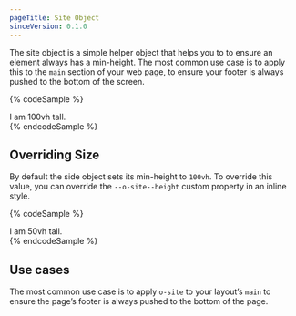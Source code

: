 ```yaml
---
pageTitle: Site Object
sinceVersion: 0.1.0
---
```


The site object is a simple helper object that helps you to to ensure an element
always has a min-height. The most common use case is to apply this to the `main`
section of your web page, to ensure your footer is always pushed to the bottom
of the screen.

{% codeSample %}
<div class="o-site">
  I am 100vh tall.
</div>
{% endcodeSample %}

## Overriding Size
By default the side object sets its min-height to `100vh`. To override this
value, you can override the `--o-site--height` custom property in an inline
style.

{% codeSample %}
<div class="o-site" style="--o-site--height: 50vh">
  I am 50vh tall.
</div>
{% endcodeSample %}

## Use cases
The most common use case is to apply `o-site` to your layout’s `main` to ensure
the page’s footer is always pushed to the bottom of the page.
